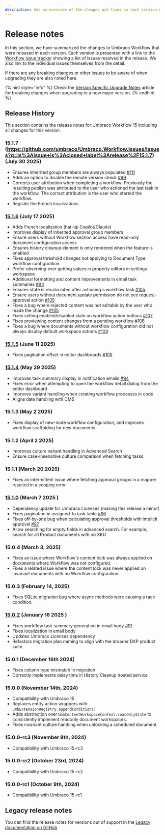 ```yaml
---
description: Get an overview of the changes and fixes in each version of Umbraco Workflow.
---
```


# Release notes

In this section, we have summarized the changes to Umbraco Workflow that were released in each version. Each version is presented with a link to the [Workflow issue tracker](https://github.com/umbraco/Umbraco.Workflow.Issues/issues) showing a list of issues resolved in the release. We also link to the individual issues themselves from the detail.

If there are any breaking changes or other issues to be aware of when upgrading they are also noted here.

{% hint style="info" %}
Check the [Version Specific Upgrade Notes](upgrading/version-specific.md) article for breaking changes when upgrading to a new major version.
{% endhint %}

## Release History

This section contains the release notes for Umbraco Workflow 15 including all changes for this version.

### 15.1.7 (https://github.com/umbraco/Umbraco.Workflow.Issues/issues?q=is%3Aissue+is%3Aclosed+label%3Arelease%2F15.1.7) (July 30 2025)
* Ensures inherited group members are always populated [#111](https://github.com/umbraco/Umbraco.Workflow.Issues/issues/111)
* Adds an option to disable the remote version check [#99](https://github.com/umbraco/Umbraco.Workflow.Issues/issues/99)
* Corrects user attribution when completing a workflow. Previously the resulting publish was attributed to the user who actioned the last task in the workflow. The correct attribution is the user who started the workflow.
* Register the French localizations.

### [15.1.6](https://github.com/umbraco/Umbraco.Workflow.Issues/issues?q=is%3Aissue+is%3Aclosed+label%3Arelease%2F15.1.6) (July 17 2025)
* Adds French localization (hat-tip Copilot/Claude)
* Improves display of inherited approval group members
* Ensure users without Workflow section access have read-only document configuration access
* Ensures history cleanup element is only rendered when the feature is enabled
* Fixes approval threshold changes not applying to Document Type workflow configuration
* Prefer observing over getting values in property editors in settings workspace
* Additional formatting and content improvements in email task summaries [#94](https:/github.com/umbraco/Umbraco.Workflow.Issues/issues/94)
* Ensures state is recalculated after actioning a workflow task [#105](https:/github.com/umbraco/Umbraco.Workflow.Issues/issues/105)
* Ensure users without document update permission do not see request-approval action [#105](https:/github.com/umbraco/Umbraco.Workflow.Issues/issues/105)
* Fixes a bug where rejected content was not editable by the user who made the change [#105](https:/github.com/umbraco/Umbraco.Workflow.Issues/issues/105)
* Fixes setting enabled/disabled state on workflow action buttons [#107](https:/github.com/umbraco/Umbraco.Workflow.Issues/issues/107)
* Fixes previewing content changes from a pending workflow [#108](https:/github.com/umbraco/Umbraco.Workflow.Issues/issues/108)
* Fixes a bug where documents without workflow configuration did not always display default workspace actions [#109](https:/github.com/umbraco/Umbraco.Workflow.Issues/issues/109)

### [15.1.5](https://github.com/umbraco/Umbraco.Workflow.Issues/issues?q=is%3Aissue+is%3Aclosed+label%3Arelease%2F15.1.5) (June 11 2025)
* Fixes pagination offset in editor dashboards [#105](https://github.com/umbraco/Umbraco.Workflow.Issues/issues/105)

### [15.1.4](https://github.com/umbraco/Umbraco.Workflow.Issues/issues?q=is%3Aissue+is%3Aclosed+label%3Arelease%2F15.1.4) (May 29 2025)
* Improves task summary display in notification emails [#94](https://github.com/umbraco/Umbraco.Workflow.Issues/issues/94)
* Fixes error when attempting to open the workflow detail dialog from the editor dashboard
* Improves variant handling when creating workflow processes in code
* Aligns date handling with CMS

### 15.1.3 (May 2 2025)
* Fixes display of new-node workflow configuration, and improves workflow scaffolding for new documents.

### 15.1.2 (April 2 2025)
* Improves culture variant handling in Advanced Search
* Ensure case-insensitive culture comparison when fetching tasks

### 15.1.1 (March 20 2025)
* Fixes an intermittent issue where fetching approval groups in a mapper resulted in a scoping error

### [15.1.0](https://github.com/umbraco/Umbraco.Workflow.Issues/issues?q=is%3Aissue+is%3Aclosed+label%3Arelease%2F15.1.0) (March 7 2025 )
* Dependency update for Umbraco.Licenses (making this release a minor)
* Fixes pagination in assigned-to task table [#96](https://github.com/umbraco/Umbraco.Workflow.Issues/issues/91)
* Fixes off-by-one bug when calculating approval thresholds with implicit approval [#97](https://github.com/umbraco/Umbraco.Workflow.Issues/issues/97)
* Allow searching for empty fields in advanced search. For example, search for all Product documents with no SKU

### 15.0.4 (March 3, 2025)
* Fixes an issue where Workflow's content lock was always applied on documents where Workflow was not configured.
* Fixes a related issue where the content lock was never applied on invariant documents with no Workflow configuration.

### 15.0.3 (February 14, 2025)
* Fixes SQLite migration bug where async methods were causing a race condition.

### [15.0.2](https://github.com/umbraco/Umbraco.Workflow.Issues/issues?q=is%3Aissue+is%3Aclosed+label%3Arelease%2F15.0.2) (January 16 2025 )
* Fixes workflow task summary generation in email body [#91](https://github.com/umbraco/Umbraco.Workflow.Issues/issues/91)
* Fixes localization in email body
* Updates Umbraco.Licenses dependency
* Refactors migration plan naming to align with the broader DXP product suite.

### 15.0.1 (December 16th 2024)
* Fixes column type mismatch in migration
* Correctly implements delay time in History Cleanup hosted service

### 15.0.0 (November 14th, 2024)
* Compatibility with Umbraco 15
* Replaces entity action wrappers with `umbExtensionRegistry.appendCondition()`
* Adds abstraction over `UmbContentWorkspaceContext.readOnlyState` to consistently implement readonly document workspaces.
* Fixes invariant culture handling when unlocking a scheduled document.

### 15.0.0-rc3 (November 8th, 2024)
* Compatibility with Umbraco 15-rc3

### 15.0.0-rc2 (October 23rd, 2024)
* Compatibility with Umbraco 15-rc2

### 15.0.0-rc1 (October 9th, 2024)
* Compatibility with Umbraco 15-rc1

## Legacy release notes

You can find the release notes for versions out of support in the [Legacy documentation on GitHub](https://github.com/umbraco/UmbracoDocs/blob/umbraco-eol-versions/11/umbraco-workflow/release-notes.md)
